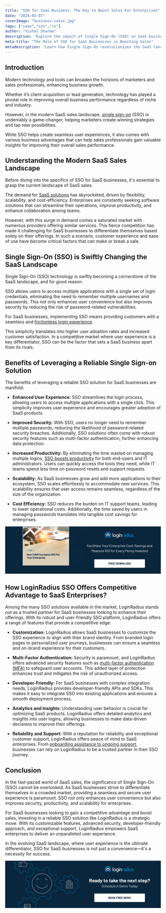 ```yaml
---
title: "SSO for SaaS Business: The Key to Boost Sales For Enterprises"
date: "2024-03-07"
coverImage: "business-sales.jpg"
tags: ["saas","sso","cx"]
author: "Vishal Sharma"
description: "Explore the impact of Single Sign-On (SSO) on SaaS businesses, from enhancing user experiences to improving sales performance. Discover the benefits of SSO and how LoginRadius stands out as a reliable solution for enterprises seeking a competitive edge."
meta-title: "The Role of SSO for SaaS Businesses in Boosting Sales"
metadescription: "Learn how Single Sign-On revolutionizes the SaaS landscape, improves user experiences, and drives enterprise sales growth. Discover SSO's advantages."
---
```

## Introduction

Modern technology and tools can broaden the horizons of marketers and sales professionals, enhancing business growth.

Whether it’s client acquisition or lead generation, technology has played a pivotal role in improving overall business performance regardless of niche and industry. 

However, in the modern SaaS sales landscape, [single sign-on](https://www.loginradius.com/blog/identity/what-is-single-sign-on/) (SSO) is undeniably a game-changer, helping marketers create winning strategies and tap new possibilities. 

While SSO helps create seamless user experiences, it also comes with various business advantages that can help sales professionals gain valuable insights for improving their overall sales performance. 

## Understanding the Modern SaaS Sales Landscape

Before diving into the specifics of SSO for SaaS businesses, it's essential to grasp the current landscape of SaaS sales. 

The demand for [SaaS solutions](https://www.loginradius.com/single-sign-on/) has skyrocketed, driven by flexibility, scalability, and cost-efficiency. Enterprises are constantly seeking software solutions that can streamline their operations, improve productivity, and enhance collaboration among teams.

However, with this surge in demand comes a saturated market with numerous providers offering similar services. This fierce competition has made it challenging for SaaS businesses to differentiate themselves based solely on their offerings. In such a scenario, customer experience and ease of use have become critical factors that can make or break a sale.

## Single Sign-On (SSO) is Swiftly Changing the SaaS Landscape

Single Sign-On (SSO) technology is swiftly becoming a cornerstone of the SaaS landscape, and for good reason. 

SSO allows users to access multiple applications with a single set of login credentials, eliminating the need to remember multiple usernames and passwords. This not only enhances user convenience but also improves security by reducing the risk of password-related vulnerabilities.

For SaaS businesses, implementing SSO means providing customers with a seamless and [frictionless login experience](https://www.loginradius.com/blog/growth/4-tips-secure-frictionless-ux/). 

This simplicity translates into higher user adoption rates and increased customer satisfaction. In a competitive market where user experience is a key differentiator, SSO can be the factor that sets a SaaS business apart from its rivals.

## Benefits of Leveraging a Reliable Single Sign-on Solution

The benefits of leveraging a reliable SSO solution for SaaS businesses are manifold:

* **Enhanced User Experience:** SSO streamlines the login process, allowing users to access multiple applications with a single click. This simplicity improves user experience and encourages greater adoption of SaaS products.

* **Improved Security:** With SSO, users no longer need to remember multiple passwords, reducing the likelihood of password-related security breaches. Additionally, SSO solutions often come with robust security features such as multi-factor authentication, further enhancing data protection.

* **Increased Productivity:** By eliminating the time wasted on managing multiple logins, [SSO boosts productivity](https://www.loginradius.com/blog/identity/benefits-single-sign-on-sso/) for both end-users and IT administrators. Users can quickly access the tools they need, while IT teams spend less time on password resets and support requests.

* **Scalability:** As SaaS businesses grow and add more applications to their ecosystem, SSO scales effortlessly to accommodate new services. This scalability ensures that user access remains seamless, regardless of the size of the organization.

* **Cost Efficiency:** SSO reduces the burden on IT support teams, leading to lower operational costs. Additionally, the time saved by users in managing passwords translates into tangible cost savings for enterprises.

[![GD-ciam-increases-roi](GD-ciam-increases-roi.png)](https://www.loginradius.com/resource/how-ciam-increases-roi-for-your-enterprise/)

## How LoginRadius SSO Offers Competitive Advantage to SaaS Enterprises?

Among the many SSO solutions available in the market, LoginRadius stands out as a trusted partner for SaaS businesses looking to enhance their offerings. With its robust and user-friendly SSO platform, LoginRadius offers a range of features that provide a competitive edge:

* **Customization:** LoginRadius allows SaaS businesses to customize the SSO experience to align with their brand identity. From branded login pages to personalized user journeys, businesses can ensure a seamless and on-brand experience for their customers.

* **Multi-Factor Authentication:** Security is paramount, and LoginRadius offers advanced security features such as [multi-factor authentication (MFA)](https://www.loginradius.com/multi-factor-authentication/) to safeguard user accounts. This added layer of protection enhances trust and mitigates the risk of unauthorized access.

* **Developer-Friendly:** For SaaS businesses with complex integration needs, LoginRadius provides developer-friendly APIs and SDKs. This makes it easy to integrate SSO into existing applications and ensures a smooth deployment process.

* **Analytics and Insights:** Understanding user behavior is crucial for optimizing SaaS products. LoginRadius offers detailed analytics and insights into user logins, allowing businesses to make data-driven decisions to improve their offerings.

* **Reliability and Support:** With a reputation for reliability and exceptional customer support, LoginRadius offers peace of mind to SaaS enterprises. From [onboarding assistance to ongoing support](https://www.loginradius.com/blog/growth/smooth-onboarding-positive-user-impression/), businesses can rely on LoginRadius to be a trusted partner in their SSO journey.

## Conclusion

In the fast-paced world of SaaS sales, the significance of Single Sign-On (SSO) cannot be overlooked. As SaaS businesses strive to differentiate themselves in a crowded market, providing a seamless and secure user experience is paramount. SSO not only enhances user convenience but also improves security, productivity, and scalability for enterprises.

For SaaS businesses looking to gain a competitive advantage and boost sales, investing in a reliable SSO solution like LoginRadius is a strategic move. With its customizable features, advanced security, developer-friendly approach, and exceptional support, LoginRadius empowers SaaS enterprises to deliver an unparalleled user experience.

In the evolving SaaS landscape, where user experience is the ultimate differentiator, SSO for SaaS businesses is not just a convenience—it's a necessity for success.

[![book-a-demo-loginradius](../../assets/book-a-demo-loginradius.png)](https://www.loginradius.com/book-a-demo/)
